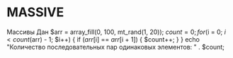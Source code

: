 # MASSIVE
Массивы Дан
$arr = array_fill(0, 100, mt_rand(1, 20));
$count = 0;
for ($i = 0; $i < count($arr) - 1; $i++) {
    if ($arr[$i] == $arr[$i + 1]) {
        $count++;
    }
}
echo "Количество последовательных пар одинаковых элементов: " . $count;
